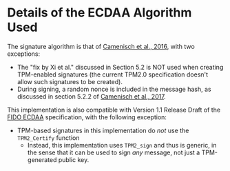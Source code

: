 # Details of the ECDAA Algorithm Used

The signature algorithm is that of
[Camenisch et al., 2016](https://doi.org/10.1007/978-3-662-49387-8_10),
with two exceptions:
- The "fix by Xi et al." discussed in Section 5.2 is NOT used
when creating TPM-enabled signatures (the current TPM2.0 specification doesn't allow
such signatures to be created).
- During signing, a random nonce is included in the message hash, as discussed in
section 5.2.2 of [Camenisch et al., 2017](https://eprint.iacr.org/2017/639).

This implementation is also compatible with Version 1.1 Release Draft of the
[FIDO ECDAA](https://fidoalliance.org/specs/fido-uaf-v1.1-id-20170202/fido-ecdaa-algorithm-v1.1-id-20170202.html)
specification, with the following exception:
- TPM-based signatures in this implementation do *not* use the `TPM2_Certify` function
  - Instead, this implementation uses `TPM2_sign` and thus is generic,
    in the sense that it can be used to sign
    *any* message, not just a TPM-generated public key.
